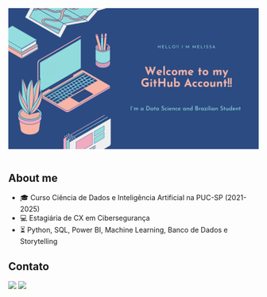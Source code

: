 <div align="center">
  <a href="https://github.com/melassiss">
    <img align="center" src="Azul Elementos Isométricos e Mockups Tecnologia na Educação Apresentação de Tecnologia (1).png" width="700">
  </a>
</div>
<br>

## About me

- :mortar_board: Curso Ciência de Dados e Inteligência Artificial na PUC-SP (2021-2025)
- :computer: Estagiária de CX em Cibersegurança
- :hourglass_flowing_sand: Python, SQL, Power BI, Machine Learning, Banco de Dados e Storytelling

## Contato 

<a href = "mailto:melissaassiss@gmail.com"><img loading="lazy" src="https://img.shields.io/badge/Gmail-D14836?style=for-the-badge&logo=gmail&logoColor=white" target="_blank"></a>
<a href="www.linkedin.com/in/melissa-assis" target="_blank"><img loading="lazy" src="https://img.shields.io/badge/-LinkedIn-%230077B5?style=for-the-badge&logo=linkedin&logoColor=white" target="_blank"></a>   
</div>

